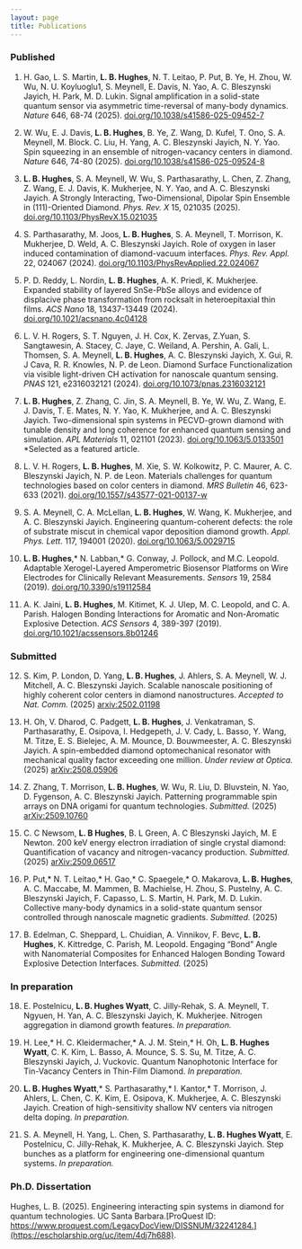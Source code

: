 ```yaml
---
layout: page
title: Publications
---
```


### Published
1. H. Gao, L. S. Martin, **L. B. Hughes**, N. T. Leitao, P. Put, B. Ye, H. Zhou, W. Wu, N. U. Koyluoglu1, S. Meynell, E.
Davis, N. Yao, A. C. Bleszynski Jayich, H. Park, M. D. Lukin. Signal amplification in a solid-state quantum
sensor via asymmetric time-reversal of many-body dynamics. *Nature* 646, 68-74 (2025).
[doi.org/10.1038/s41586-025-09452-7](https://www.nature.com/articles/s41586-025-09452-7)

2. W. Wu, E. J. Davis, **L. B. Hughes**, B. Ye, Z. Wang, D. Kufel, T. Ono, S. A. Meynell, M. Block. C. Liu, H. Yang, A.
C. Bleszynski Jayich, N. Y. Yao. Spin squeezing in an ensemble of nitrogen-vacancy centers in diamond. *Nature*
646, 74-80 (2025). [doi.org/10.1038/s41586-025-09524-8](https://www.nature.com/articles/s41586-025-09524-8)

3. **L. B. Hughes**, S. A. Meynell, W. Wu, S. Parthasarathy, L. Chen, Z. Zhang, Z. Wang, E. J. Davis, K. Mukherjee,
N. Y. Yao, and A. C. Bleszynski Jayich. A Strongly Interacting, Two-Dimensional, Dipolar Spin Ensemble in
(111)-Oriented Diamond. *Phys. Rev. X* 15, 021035 (2025). [doi.org/10.1103/PhysRevX.15.021035](https://journals.aps.org/prx/abstract/10.1103/PhysRevX.15.021035)

4. S. Parthasarathy, M. Joos, **L. B. Hughes**, S. A. Meynell, T. Morrison, K. Mukherjee, D. Weld, A. C. Bleszynski
Jayich. Role of oxygen in laser induced contamination of diamond-vacuum interfaces. *Phys. Rev. Appl.* 22,
024067 (2024). [doi.org/10.1103/PhysRevApplied.22.024067](https://journals.aps.org/prapplied/abstract/10.1103/PhysRevApplied.22.024067)
   
5. P. D. Reddy, L. Nordin, **L. B. Hughes**, A. K. Priedl, K. Mukherjee. Expanded stability of layered SnSe-PbSe
alloys and evidence of displacive phase transformation from rocksalt in heteroepitaxial thin films. *ACS Nano*
18, 13437-13449 (2024). [doi.org/10.1021/acsnano.4c04128](https://pubs.acs.org/doi/10.1021/acsnano.4c04128)

6. L. V. H. Rogers, S. T. Nguyen, J. H. Cox, K. Zervas, Z.Yuan, S. Sangtawesin, A. Stacey, C. Jaye, C. Weiland, A.
Pershin, A. Gali, L. Thomsen, S. A. Meynell, **L. B. Hughes**, A. C. Bleszynski Jayich, X. Gui, R. J Cava, R. R.
Knowles, N. P. de Leon. Diamond Surface Functionalization via visible light-driven CH activation for
nanoscale quantum sensing. *PNAS* 121, e2316032121 (2024). [doi.org/10.1073/pnas.2316032121](https://www.pnas.org/doi/10.1073/pnas.2316032121)

7. **L. B. Hughes**, Z. Zhang, C. Jin, S. A. Meynell, B. Ye, W. Wu, Z. Wang, E. J. Davis, T. E. Mates, N. Y. Yao, K.
Mukherjee, and A. C. Bleszynski Jayich. Two-dimensional spin systems in PECVD-grown diamond with
tunable density and long coherence for enhanced quantum sensing and simulation. *APL Materials* 11, 021101
(2023). [doi.org/10.1063/5.0133501](https://pubs.aip.org/aip/apm/article/11/2/021101/2870857/Two-dimensional-spin-systems-in-PECVD-grown)
*Selected as a featured article.

8. L. V. H. Rogers, **L. B. Hughes**, M. Xie, S. W. Kolkowitz, P. C. Maurer, A. C. Bleszynski Jayich, N. P. de Leon.
Materials challenges for quantum technologies based on color centers in diamond. *MRS Bulletin* 46, 623-633
(2021). [doi.org/10.1557/s43577-021-00137-w](https://link.springer.com/article/10.1557/s43577-021-00137-w)

9. S. A. Meynell, C. A. McLellan, **L. B. Hughes**, W. Wang, K. Mukherjee, and A. C. Bleszynski Jayich. Engineering
quantum-coherent defects: the role of substrate miscut in chemical vapor deposition diamond growth. *Appl.
Phys. Lett.* 117, 194001 (2020). [doi.org/10.1063/5.0029715](https://pubs.aip.org/aip/apl/article/117/19/194001/38680/Engineering-quantum-coherent-defects-The-role-of)

10. **L. B. Hughes**,* N. Labban,* G. Conway, J. Pollock, and M.C. Leopold. Adaptable Xerogel-Layered
Amperometric Biosensor Platforms on Wire Electrodes for Clinically Relevant Measurements. *Sensors* 19, 2584
(2019). [doi.org/10.3390/s19112584](https://www.mdpi.com/1424-8220/19/11/2584)

11. A. K. Jaini, **L. B. Hughes**, M. Kitimet, K. J. Ulep, M. C. Leopold, and C. A. Parish. Halogen Bonding
Interactions for Aromatic and Non-Aromatic Explosive Detection. *ACS Sensors* 4, 389-397 (2019).
[doi.org/10.1021/acssensors.8b01246](https://pubs.acs.org/doi/10.1021/acssensors.8b01246)


### Submitted
12. S. Kim, P. London, D. Yang, **L. B. Hughes**, J. Ahlers, S. A. Meynell, W. J. Mitchell, A. C. Bleszynski Jayich.
Scalable nanoscale positioning of highly coherent color centers in diamond nanostructures. *Accepted to Nat.
Comm.* (2025) [arxiv:2502.01198](https://arxiv.org/abs/2502.01198)

13. H. Oh, V. Dharod, C. Padgett, **L. B. Hughes**, J. Venkatraman, S. Parthasarathy, E. Osipova, I. Hedgepeth, J. V.
Cady, L. Basso, Y. Wang, M. Titze, E. S. Bielejec, A. M. Mounce, D. Bouwmeester, A. C. Bleszynski Jayich. A
spin-embedded diamond optomechanical resonator with mechanical quality factor exceeding one million.
*Under review at Optica.* (2025) [arXiv:2508.05906](https://arxiv.org/abs/2508.05906)

14. Z. Zhang, T. Morrison, **L. B. Hughes**, W. Wu, R. Liu, D. Bluvstein, N. Yao, D. Fygenson, A. C. Bleszynski
Jayich. Patterning programmable spin arrays on DNA origami for quantum technologies. *Submitted.* (2025)
[arXiv:2509.10760](https://arxiv.org/abs/2509.10760)

15. C. C Newsom, **L. B Hughes**, B. L Green, A. C Bleszynski Jayich, M. E Newton. 200 keV energy electron
irradiation of single crystal diamond: Quantification of vacancy and nitrogen-vacancy production. *Submitted.*
(2025) [arXiv:2509.06517](https://arxiv.org/abs/2509.06517)

16. P. Put,* N. T. Leitao,* H. Gao,* C. Spaegele,* O. Makarova, **L. B. Hughes**, A. C. Maccabe, M. Mammen, B.
Machielse, H. Zhou, S. Pustelny, A. C. Bleszynski Jayich, F. Capasso, L. S. Martin, H. Park, M. D. Lukin.
Collective many-body dynamics in a solid-state quantum sensor controlled through nanoscale magnetic
gradients. *Submitted.* (2025)

17. B. Edelman, C. Sheppard, L. Chuidian, A. Vinnikov, F. Bevc, **L. B. Hughes**, K. Kittredge, C. Parish, M. Leopold.
Engaging “Bond” Angle with Nanomaterial Composites for Enhanced Halogen Bonding Toward Explosive
Detection Interfaces. *Submitted.* (2025)


### In preparation
18. E. Postelnicu, **L. B. Hughes Wyatt**, C. Jilly-Rehak, S. A. Meynell, T. Ngyuen, H. Yan, A. C. Bleszynski Jayich, K.
Mukherjee. Nitrogen aggregation in diamond growth features. *In preparation.*

19. H. Lee,* H. C. Kleidermacher,* A. J. M. Stein,* H. Oh, **L. B. Hughes Wyatt**, C. K. Kim, L. Basso, A. Mounce, S. S.
Su, M. Titze, A. C. Bleszynski Jayich, J. Vuckovic. Quantum Nanophotonic Interface for Tin-Vacancy Centers in
Thin-Film Diamond. *In preparation.*

20. **L. B. Hughes Wyatt**,* S. Parthasarathy,* I. Kantor,* T. Morrison, J. Ahlers, L. Chen, C. K. Kim, E. Osipova, K.
Mukherjee, A. C. Bleszynski Jayich. Creation of high-sensitivity shallow NV centers via nitrogen delta doping.
*In preparation.*

21. S. A. Meynell, H. Yang, L. Chen, S. Parthasarathy, **L. B. Hughes Wyatt**, E. Postelnicu, C. Jilly-Rehak, K.
Mukherjee, A. C. Bleszynski Jayich. Step bunches as a platform for engineering one-dimensional quantum
systems. *In preparation.*


### Ph.D. Dissertation
Hughes, L. B. (2025). Engineering interacting spin systems in diamond for quantum technologies. UC Santa Barbara.[ProQuest ID: https://www.proquest.com/LegacyDocView/DISSNUM/32241284.](https://escholarship.org/uc/item/4dj7h688). 
